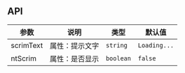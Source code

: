 ## API

| 参数 | 说明 | 类型 | 默认值 |
| --- | --- | --- | --- |
| scrimText | 属性：提示文字 | `string` | `Loading...` |
| ntScrim | 属性：是否显示 | `boolean` | `false` |
